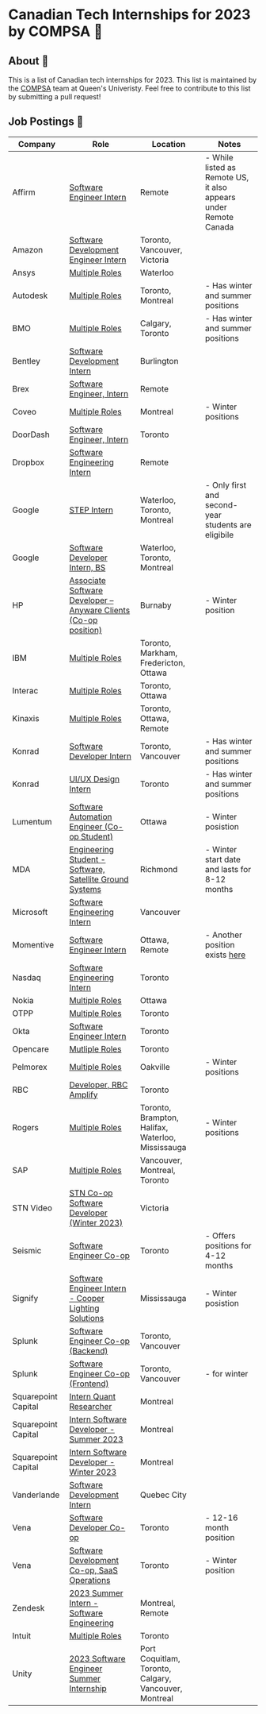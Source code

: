 # Canadian Tech Internships for 2023 by COMPSA 👑

## About 🧠

This is a list of Canadian tech internships for 2023. This list is maintained by the [COMPSA](https://compsa.ca) team at Queen's Univeristy. Feel free to contribute to this list by submitting a pull request!

## Job Postings 💼

| Company             | Role                                                                                                                                                                                                                                                                                                                                                                                                                                                      | Location                                          | Notes                                                                                                           |
| ------------------- | --------------------------------------------------------------------------------------------------------------------------------------------------------------------------------------------------------------------------------------------------------------------------------------------------------------------------------------------------------------------------------------------------------------------------------------------------------- | ------------------------------------------------- | --------------------------------------------------------------------------------------------------------------- |
| Affirm              | [Software Engineer Intern](https://boards.greenhouse.io/affirm/jobs/5283828003)                                                                                                                                                                                                                                                                                                                                                                           | Remote                                            | - While listed as Remote US, it also appears under Remote Canada                                                |
| Amazon              | [Software Development Engineer Intern](https://www.amazon.jobs/zh/jobs/2114265/software-development-engineer-intern-2023-canada)                                                                                                                                                                                                                                                                                                                          | Toronto, Vancouver, Victoria                      |                                                                                                                 |
| Ansys               | [Multiple Roles](https://careers.ansys.com/go/University-Programs/8618500/?locationsearch=canada)                                                                                                                                                                                                                                                                                                                                                         | Waterloo                                          |                                                                                                                 |
| Autodesk            | [Multiple Roles](https://autodesk.wd1.myworkdayjobs.com/en-US/uni/details/Intern--Experience-Designer--Summer-2023-_22WD64648-3?jobFamilyGroup=f909d7cccc2d480b8f6af996c7bf8352)                                                                                                                                                                                                                                                                          | Toronto, Montreal                                 | - Has winter and summer positions                                                                               |
| BMO                 | [Multiple Roles](https://bmo.wd3.myworkdayjobs.com/en-US/External?company=99ba898c88ac011c8a873c01f2016c06&Country=a30a87ed25634629aa6c3958aa2b91ea)                                                                                                                                                                                                                                                                                                      | Calgary, Toronto                                  | - Has winter and summer positions                                                                               |
| Bentley             | [Software Development Intern](https://jobs.bentley.com/job/Burlington-Software-Development-Intern-ON-L7L-5Z1/933085500/)                                                                                                                                                                                                                                                                                                                                  | Burlington                                        |                                                                                                                 |
| Brex                | [Software Engineer, Intern](https://www.brex.com/careers/6369124002)                                                                                                                                                                                                                                                                                                                                                                                      | Remote                                            |                                                                                                                 |
| Coveo               | [Multiple Roles](https://www.coveo.com/en/company/careers/open-positions#t=career-search&numberOfResults=9&f:joboffice=[Canada,Canada%7CQu%C3%A9bec,Canada%7CQu%C3%A9bec%7CMontr%C3%A9al,Canada%7CQu%C3%A9bec%7CSherbrooke,Canada%7CRemote%20-%20Ontario,Canada%7CRemote%20-%20Canada,Canada%7CRemote%20-%20Ontario%7CKingston,Canada%7CRemote%20-%20Ontario%7CToronto,Canada%7CRemote%20-%20Ontario%7COttawa]&f:jobdepartmenthierarchical=[Internships]) | Montreal                                          | - Winter positions                                                                                              |
| DoorDash            | [Software Engineer, Intern](https://boards.greenhouse.io/doordash/jobs/4560283)                                                                                                                                                                                                                                                                                                                                                                           | Toronto                                           |                                                                                                                 |
| Dropbox             | [Software Engineering Intern](https://www.dropbox.com/jobs/listing/4380645)                                                                                                                                                                                                                                                                                                                                                                               | Remote                                            |                                                                                                                 |
| Google              | [STEP Intern](https://careers.google.com/jobs/results/112578365900104390-step-intern-summer-2023/)                                                                                                                                                                                                                                                                                                                                                        | Waterloo, Toronto, Montreal                       | - Only first and second-year students are eligibile                                                             |
| Google              | [Software Developer Intern, BS](https://careers.google.com/jobs/results/131850330833855174-software-developer-intern-bs-summer-2023/)                                                                                                                                                                                                                                                                                                                     | Waterloo, Toronto, Montreal                       |                                                                                                                 |
| HP                  | [Associate Software Developer – Anyware Clients (Co-op position)](https://jobs.hp.com/jobdetails/16862558/associate-software-developer-anyware-clients-co-op-position-burnaby-ca/)                                                                                                                                                                                                                                                                        | Burnaby                                           | - Winter position                                                                                               |
| IBM                 | [Multiple Roles](https://www.ibm.com/ca-en/employment/entrylevel/#jobs?experience=Intern)                                                                                                                                                                                                                                                                                                                                                                 | Toronto, Markham, Fredericton, Ottawa             |                                                                                                                 |
| Interac             | [Multiple Roles](https://interac.wd3.myworkdayjobs.com/Interac?q=intern)                                                                                                                                                                                                                                                                                                                                                                                  | Toronto, Ottawa                                   |                                                                                                                 |
| Kinaxis             | [Multiple Roles](https://boards.greenhouse.io/kinaxis/)                                                                                                                                                                                                                                                                                                                                                                                                   | Toronto, Ottawa, Remote                           |                                                                                                                 |
| Konrad              | [Software Developer Intern](https://www.konrad.com/careers/internships)                                                                                                                                                                                                                                                                                                                                                                                   | Toronto, Vancouver                                | - Has winter and summer positions                                                                               |
| Konrad              | [UI/UX Design Intern](https://www.konrad.com/careers/job/ui-ux-design-intern-may-2023-4-months_5267943003)                                                                                                                                                                                                                                                                                                                                                | Toronto                                           | - Has winter and summer positions                                                                               |
| Lumentum            | [Software Automation Engineer (Co-op Student)](https://lumentum.wd5.myworkdayjobs.com/en-US/LITE/job/Software-Automation-Engineer--Co-op-Student-_20221083)                                                                                                                                                                                                                                                                                               | Ottawa                                            | - Winter posistion                                                                                              |
| MDA                 | [Engineering Student - Software, Satellite Ground Systems](https://recruiting.ultipro.ca/MAC5000MCDW/JobBoard/664818ff-3594-4bec-9f30-3394e59e19f3/OpportunityDetail?opportunityId=4bb089a4-0617-4af2-822b-26dd5109b630)                                                                                                                                                                                                                                  | Richmond                                          | - Winter start date and lasts for 8-12 months                                                                   |
| Microsoft           | [Software Engineering Intern](https://careers.microsoft.com/students/us/en/job/1368428/Software-Engineering-Intern-Opportunities-for-University-Students-Canada)                                                                                                                                                                                                                                                                                          | Vancouver                                         |                                                                                                                 |
| Momentive           | [Software Engineer Intern](https://ats.comparably.com/api/v1/gh/surveymonkey/jobs/4617932?gh_jid=4617932)                                                                                                                                                                                                                                                                                                                                                 | Ottawa, Remote                                    | - Another position exists [here](https://ats.comparably.com/api/v1/gh/surveymonkey/jobs/4617899?gh_jid=4617899) |
| Nasdaq              | [Software Engineer​ing Intern](https://nasdaq.wd1.myworkdayjobs.com/en-US/US_External_Career_Site/job/Software-Engineer-ing-Intern---US---Canada-2023-Internship_R0011592)                                                                                                                                                                                                                                                                                | Toronto                                           |                                                                                                                 |
| Nokia               | [Multiple Roles](https://careers.nokia.com/jobs/search/35785750)                                                                                                                                                                                                                                                                                                                                                                                          | Ottawa                                            |                                                                                                                 |
| OTPP                | [Multiple Roles](https://otppb.wd3.myworkdayjobs.com/OntarioTeachers_Careers?Job_Profiles=0fd172441ed91043352e842516914acc&locations=b6f626b7ab7701a0ae5ecf057c39295f)                                                                                                                                                                                                                                                                                    | Toronto                                           |                                                                                                                 |
| Okta                | [Software Engineer Intern](https://www.okta.com/company/careers/software-engineer-intern-summer-2023-4554030/)                                                                                                                                                                                                                                                                                                                                            | Toronto                                           |                                                                                                                 |
| Opencare            | [Mutliple Roles](https://angel.co/company/opencare/jobs?jobTypes=internship)                                                                                                                                                                                                                                                                                                                                                                              | Toronto                                           |                                                                                                                 |
| Pelmorex            | [Multiple Roles](https://jobs.lever.co/pelmorex?commitment=Co-op%2FIntern)                                                                                                                                                                                                                                                                                                                                                                                | Oakville                                          | - Winter positions                                                                                              |
| RBC                 | [Developer, RBC Amplify](https://jobs.rbc.com/ca/en/job/R-0000030478/Developer-RBC-Amplify-2023)                                                                                                                                                                                                                                                                                                                                                          | Toronto                                           |                                                                                                                 |
| Rogers              | [Multiple Roles](https://jobs.rogers.com/search/?q=co-op)                                                                                                                                                                                                                                                                                                                                                                                                 | Toronto, Brampton, Halifax, Waterloo, Mississauga | - Winter positions                                                                                              |
| SAP                 | [Multiple Roles](https://jobs.sap.com/search/?q=ixp+intern&q2=&alertId=&locationsearch=canada&title=ixp)                                                                                                                                                                                                                                                                                                                                                  | Vancouver, Montreal, Toronto                      |                                                                                                                 |
| STN Video           | [STN Co-op Software Developer (Winter 2023)](https://secure.collage.co/jobs/sendtonews/32725)                                                                                                                                                                                                                                                                                                                                                             | Victoria                                          |                                                                                                                 |
| Seismic             | [Software Engineer Co-op](https://seismic.com/careers/job-detail/?gh_jid=4643385004)                                                                                                                                                                                                                                                                                                                                                                      | Toronto                                           | - Offers positions for 4-12 months                                                                              |
| Signify             | [Software Engineer Intern - Cooper Lighting Solutions](https://www.careers.signify.com/global/en/job/334198/Software-Engineer-Intern-Cooper-Lighting-Solutions)                                                                                                                                                                                                                                                                                           | Mississauga                                       | - Winter posistion                                                                                              |
| Splunk              | [Software Engineer Co-op (Backend)](https://jobs.jobvite.com/splunk/job/oYc5kfwj)                                                                                                                                                                                                                                                                                                                                                                         | Toronto, Vancouver                                |                                                                                                                 |
| Splunk              | [Software Engineer Co-op (Frontend)](https://jobs.jobvite.com/splunk/job/oSc5kfwd)                                                                                                                                                                                                                                                                                                                                                                        | Toronto, Vancouver                                | - for winter                                                                                                    |
| Squarepoint Capital | [Intern Quant Researcher](https://www.squarepoint-capital.com/job#243853)                                                                                                                                                                                                                                                                                                                                                                                 | Montreal                                          |                                                                                                                 |
| Squarepoint Capital | [Intern Software Developer - Summer 2023](https://www.squarepoint-capital.com/job#4435678)                                                                                                                                                                                                                                                                                                                                                                | Montreal                                          |                                                                                                                 |
| Squarepoint Capital | [Intern Software Developer - Winter 2023](https://www.squarepoint-capital.com/job#4463071)                                                                                                                                                                                                                                                                                                                                                                | Montreal                                          |                                                                                                                 |
| Vanderlande         | [Software Development Intern](https://careers.vanderlande.com/all-jobs/software-development-intern-jr23418)                                                                                                                                                                                                                                                                                                                                               | Quebec City                                       |                                                                                                                 |
| Vena                | [Software Developer Co-op](https://www.lifeatvena.com/job/6378733002)                                                                                                                                                                                                                                                                                                                                                                                     | Toronto                                           | - 12-16 month position                                                                                          |
| Vena                | [Software Development Co-op, SaaS Operations](https://www.lifeatvena.com/job/6372693002)                                                                                                                                                                                                                                                                                                                                                                  | Toronto                                           | - Winter position                                                                                               |
| Zendesk             | [2023 Summer Intern - Software Engineering](https://jobs.zendesk.com/us/en/job/R22858/2023-Summer-Intern-Software-Engineering)                                                                                                                                                                                                                                                                                                                            | Montreal, Remote                                  |                                                                                                                 |
| Intuit | [Multiple Roles](https://jobs.intuit.com/search-jobs/student/Toronto%2C%20Canada/27595/1/4/6251999-6093943-6167865/43x70011/-79x4163/50/2) | Toronto |  |
| Unity | [2023 Software Engineer Summer Internship](https://careers.unity.com/find-position?text=intern) | Port Coquitlam, Toronto, Calgary, Vancouver, Montreal |  |
